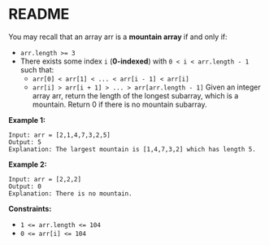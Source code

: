 # README #

You may recall that an array arr is a **mountain array** if and only if:

+ `arr.length >= 3`
+ There exists some index `i` (**0-indexed**) with `0 < i < arr.length - 1` such that:
  + `arr[0] < arr[1] < ... < arr[i - 1] < arr[i]`
  + `arr[i] > arr[i + 1] > ... > arr[arr.length - 1]`
Given an integer array arr, return the length of the longest subarray, which is a mountain. Return 0 if there is no mountain subarray.

**Example 1:**

```
Input: arr = [2,1,4,7,3,2,5]
Output: 5
Explanation: The largest mountain is [1,4,7,3,2] which has length 5.
```

**Example 2:**

```
Input: arr = [2,2,2]
Output: 0
Explanation: There is no mountain.
```
 

**Constraints:**

+ `1 <= arr.length <= 104`
+ `0 <= arr[i] <= 104`
